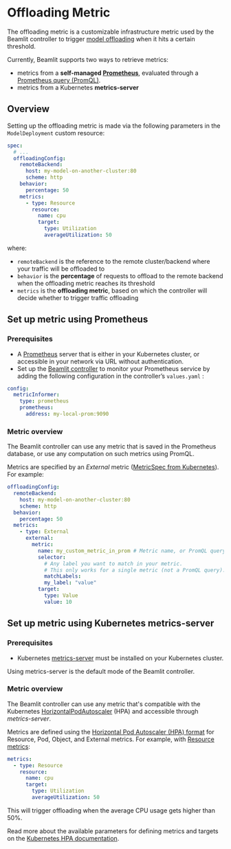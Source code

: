 # Offloading Metric

The offloading metric is a customizable infrastructure metric used by the Beamlit controller to trigger [model offloading](https://docs.beamlit.com/Models/Cloud-Burst-Network/Model-overflow) when it hits a certain threshold.

Currently, Beamlit supports two ways to retrieve metrics:

- metrics from a **self-managed [Prometheus](https://github.com/prometheus/prometheus)**, evaluated through a [Prometheus query (PromQL)](https://prometheus.io/docs/prometheus/latest/querying/basics/).
- metrics from a Kubernetes **metrics-server**

## Overview

Setting up the offloading metric is made via the following parameters in the `ModelDeployment` custom resource:

```yaml
spec:
  # ...
  offloadingConfig:
    remoteBackend:
      host: my-model-on-another-cluster:80
      scheme: http
    behavior:
      percentage: 50
    metrics:
      - type: Resource
        resource:
          name: cpu
          target:
            type: Utilization
            averageUtilization: 50
```

where:

- `remoteBackend` is the reference to the remote cluster/backend where your traffic will be offloaded to
- `behavior` is the **percentage** of requests to offload to the remote backend when the offloading metric reaches its threshold
- `metrics` is the **offloading metric**, based on which the controller will decide whether to trigger traffic offloading

## Set up metric using Prometheus

### Prerequisites

- A [Prometheus](https://github.com/prometheus/prometheus) server that is either in your Kubernetes cluster, or accessible in your network via URL without authentication.
- Set up the [Beamlit controller](/admin-guide/getting-started.html) to monitor your Prometheus service by adding the following configuration in the controller’s `values.yaml` :

```yaml
config:
  metricInformer:
    type: prometheus
    prometheus:
      address: my-local-prom:9090
```

### Metric overview

The Beamlit controller can use any metric that is saved in the Prometheus database, or use any computation on such metrics using PromQL.

Metrics are specified by an _External_ metric ([MetricSpec from Kubernetes](https://kubernetes.io/docs/tasks/run-application/horizontal-pod-autoscale-walkthrough/#autoscaling-on-metrics-not-related-to-kubernetes-objects)). For example:

```yaml
offloadingConfig:
  remoteBackend:
    host: my-model-on-another-cluster:80
    scheme: http
  behavior:
    percentage: 50
  metrics:
    - type: External
      external:
        metric:
          name: my_custom_metric_in_prom # Metric name, or PromQL query
          selector:
            # Any label you want to match in your metric.
            # This only works for a single metric (not a PromQL query).
            matchLabels:
            my_label: "value"
          target:
            type: Value
            value: 10
```

## Set up metric using Kubernetes metrics-server

### Prerequisites

- Kubernetes [metrics-server](https://github.com/kubernetes-sigs/metrics-server) must be installed on your Kubernetes cluster.

<Tip>Using metrics-server is the default mode of the Beamlit controller.</Tip>

### Metric overview

The Beamlit controller can use any metric that's compatible with the Kubernetes [HorizontalPodAutoscaler](https://kubernetes.io/docs/tasks/run-application/horizontal-pod-autoscale-walkthrough/#autoscaling-on-multiple-metrics-and-custom-metrics) (HPA) and accessible through _metrics-server_.

Metrics are defined using the [Horizontal Pod Autoscaler (HPA) format](https://kubernetes.io/docs/tasks/run-application/horizontal-pod-autoscale-walkthrough/#autoscaling-on-multiple-metrics-and-custom-metrics) for Resource, Pod, Object, and External metrics. For example, with [Resource metrics](https://kubernetes.io/docs/tasks/run-application/horizontal-pod-autoscale/#support-for-resource-metrics):

```yaml
metrics:
  - type: Resource
    resource:
      name: cpu
      target:
        type: Utilization
        averageUtilization: 50
```

This will trigger offloading when the average CPU usage gets higher than 50%.

<Tip>Read more about the available parameters for defining metrics and targets on the [Kubernetes HPA documentation](https://kubernetes.io/docs/tasks/run-application/horizontal-pod-autoscale-walkthrough/#autoscaling-on-multiple-metrics-and-custom-metrics).</Tip>
